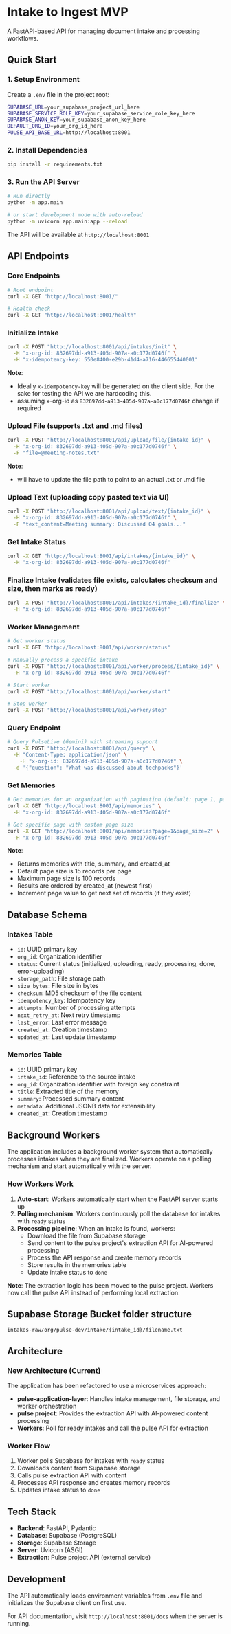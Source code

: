 # Intake to Ingest MVP

A FastAPI-based API for managing document intake and processing workflows.

## Quick Start

### 1. Setup Environment

Create a `.env` file in the project root:

```bash
SUPABASE_URL=your_supabase_project_url_here
SUPABASE_SERVICE_ROLE_KEY=your_supabase_service_role_key_here
SUPABASE_ANON_KEY=your_supabase_anon_key_here
DEFAULT_ORG_ID=your_org_id_here
PULSE_API_BASE_URL=http://localhost:8001
```

### 2. Install Dependencies

```bash
pip install -r requirements.txt
```

### 3. Run the API Server

```bash
# Run directly
python -m app.main

# or start development mode with auto-reload
python -m uvicorn app.main:app --reload
```

The API will be available at `http://localhost:8001`

## API Endpoints

### Core Endpoints
```bash
# Root endpoint
curl -X GET "http://localhost:8001/"

# Health check
curl -X GET "http://localhost:8001/health"
```

### Initialize Intake
```bash
curl -X POST "http://localhost:8001/api/intakes/init" \
  -H "x-org-id: 832697dd-a913-405d-907a-a0c177d0746f" \
  -H "x-idempotency-key: 550e8400-e29b-41d4-a716-446655440001"
```
**Note**: 
- Ideally `x-idempotency-key` will be generated on the client side. For the sake for testing the API we are hardcoding this.
- assuming x-org-id as `832697dd-a913-405d-907a-a0c177d0746f` change if required

### Upload File (supports .txt and .md files)
```bash
curl -X POST "http://localhost:8001/api/upload/file/{intake_id}" \
  -H "x-org-id: 832697dd-a913-405d-907a-a0c177d0746f" \
  -F "file=@meeting-notes.txt"
```
**Note**: 
- will have to update the file path to point to an actual .txt or .md file

### Upload Text (uploading copy pasted text via UI)
```bash
curl -X POST "http://localhost:8001/api/upload/text/{intake_id}" \
  -H "x-org-id: 832697dd-a913-405d-907a-a0c177d0746f" \
  -F "text_content=Meeting summary: Discussed Q4 goals..."
```

### Get Intake Status
```bash
curl -X GET "http://localhost:8001/api/intakes/{intake_id}" \
  -H "x-org-id: 832697dd-a913-405d-907a-a0c177d0746f"
```

### Finalize Intake (validates file exists, calculates checksum and size, then marks as ready)
```bash
curl -X POST "http://localhost:8001/api/intakes/{intake_id}/finalize" \
  -H "x-org-id: 832697dd-a913-405d-907a-a0c177d0746f"
```

### Worker Management
```bash
# Get worker status
curl -X GET "http://localhost:8001/api/worker/status"

# Manually process a specific intake
curl -X POST "http://localhost:8001/api/worker/process/{intake_id}" \
  -H "x-org-id: 832697dd-a913-405d-907a-a0c177d0746f"

# Start worker
curl -X POST "http://localhost:8001/api/worker/start"

# Stop worker
curl -X POST "http://localhost:8001/api/worker/stop"
```

### Query Endpoint
```bash
# Query PulseLive (Gemini) with streaming support
curl -X POST "http://localhost:8001/api/query" \
  -H "Content-Type: application/json" \
    -H "x-org-id: 832697dd-a913-405d-907a-a0c177d0746f" \
  -d '{"question": "What was discussed about techpacks"}'
```

### Get Memories
```bash
# Get memories for an organization with pagination (default: page 1, page_size 15)
curl -X GET "http://localhost:8001/api/memories" \
  -H "x-org-id: 832697dd-a913-405d-907a-a0c177d0746f"

# Get specific page with custom page size
curl -X GET "http://localhost:8001/api/memories?page=1&page_size=2" \
  -H "x-org-id: 832697dd-a913-405d-907a-a0c177d0746f"
```
**Note**: 
- Returns memories with title, summary, and created_at
- Default page size is 15 records per page
- Maximum page size is 100 records
- Results are ordered by created_at (newest first)
- Increment page value to get next set of records (if they exist)

## Database Schema

### Intakes Table
- `id`: UUID primary key
- `org_id`: Organization identifier
- `status`: Current status (initialized, uploading, ready, processing, done, error-uploading)
- `storage_path`: File storage path
- `size_bytes`: File size in bytes
- `checksum`: MD5 checksum of the file content
- `idempotency_key`: Idempotency key
- `attempts`: Number of processing attempts
- `next_retry_at`: Next retry timestamp
- `last_error`: Last error message
- `created_at`: Creation timestamp
- `updated_at`: Last update timestamp

### Memories Table
- `id`: UUID primary key
- `intake_id`: Reference to the source intake
- `org_id`: Organization identifier with foreign key constraint
- `title`: Extracted title of the memory
- `summary`: Processed summary content
- `metadata`: Additional JSONB data for extensibility
- `created_at`: Creation timestamp

## Background Workers

The application includes a background worker system that automatically processes intakes when they are finalized. Workers operate on a polling mechanism and start automatically with the server.

### How Workers Work

1. **Auto-start**: Workers automatically start when the FastAPI server starts up
2. **Polling mechanism**: Workers continuously poll the database for intakes with `ready` status
3. **Processing pipeline**: When an intake is found, workers:
   - Download the file from Supabase storage
   - Send content to the pulse project's extraction API for AI-powered processing
   - Process the API response and create memory records
   - Store results in the memories table
   - Update intake status to `done`

**Note**: The extraction logic has been moved to the pulse project. Workers now call the pulse API instead of performing local extraction.

## Supabase Storage Bucket folder structure

```
intakes-raw/org/pulse-dev/intake/{intake_id}/filename.txt
```

## Architecture

### New Architecture (Current)
The application has been refactored to use a microservices approach:

- **pulse-application-layer**: Handles intake management, file storage, and worker orchestration
- **pulse project**: Provides the extraction API with AI-powered content processing
- **Workers**: Poll for ready intakes and call the pulse API for extraction

### Worker Flow
1. Worker polls Supabase for intakes with `ready` status
2. Downloads content from Supabase storage
3. Calls pulse extraction API with content
4. Processes API response and creates memory records
5. Updates intake status to `done`

## Tech Stack

- **Backend**: FastAPI, Pydantic
- **Database**: Supabase (PostgreSQL)
- **Storage**: Supabase Storage
- **Server**: Uvicorn (ASGI)
- **Extraction**: Pulse project API (external service)

## Development

The API automatically loads environment variables from `.env` file and initializes the Supabase client on first use.

For API documentation, visit `http://localhost:8001/docs` when the server is running.
